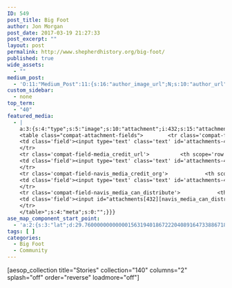 ```yaml
---
ID: 549
post_title: Big Foot
author: Jon Morgan
post_date: 2017-03-19 21:27:33
post_excerpt: ""
layout: post
permalink: http://www.shepherdhistory.org/big-foot/
published: true
wide_assets:
  - ""
medium_post:
  - 'O:11:"Medium_Post":11:{s:16:"author_image_url";N;s:10:"author_url";N;s:11:"byline_name";N;s:12:"byline_email";N;s:10:"cross_link";s:2:"no";s:2:"id";N;s:21:"follower_notification";s:3:"yes";s:7:"license";s:19:"all-rights-reserved";s:14:"publication_id";s:12:"881fb60cdbf3";s:6:"status";s:4:"none";s:3:"url";N;}'
custom_sidebar:
  - none
top_term:
  - "40"
featured_media:
  - |
    a:3:{s:4:"type";s:5:"image";s:10:"attachment";i:432;s:15:"attachment_data";a:33:{s:2:"id";i:432;s:5:"title";s:11:"bigfoot_001";s:8:"filename";s:15:"bigfoot_001.jpg";s:3:"url";s:73:"http://www.shepherdhistory.org/wp-content/uploads/2017/03/bigfoot_001.jpg";s:4:"link";s:61:"http://www.shepherdhistory.org/big-foot-is-ready/bigfoot_001/";s:3:"alt";s:0:"";s:6:"author";s:1:"1";s:11:"description";s:0:"";s:7:"caption";s:0:"";s:4:"name";s:11:"bigfoot_001";s:6:"status";s:7:"inherit";s:10:"uploadedTo";i:429;s:4:"date";i:1489361901000;s:8:"modified";i:1489361901000;s:9:"menuOrder";i:0;s:4:"mime";s:10:"image/jpeg";s:4:"type";s:5:"image";s:7:"subtype";s:4:"jpeg";s:4:"icon";s:67:"http://www.shepherdhistory.org/wp-includes/images/media/default.png";s:13:"dateFormatted";s:14:"March 12, 2017";s:6:"nonces";a:3:{s:6:"update";s:10:"01cc722e81";s:6:"delete";s:10:"9d98963449";s:4:"edit";s:10:"795e882931";}s:8:"editLink";s:69:"http://www.shepherdhistory.org/wp-admin/post.php?post=432&action=edit";s:4:"meta";b:0;s:10:"authorName";s:10:"Jon Morgan";s:14:"uploadedToLink";s:69:"http://www.shepherdhistory.org/wp-admin/post.php?post=429&action=edit";s:15:"uploadedToTitle";s:17:"Big Foot is Ready";s:15:"filesizeInBytes";i:118543;s:21:"filesizeHumanReadable";s:6:"116 KB";s:6:"height";i:720;s:5:"width";i:960;s:11:"orientation";s:9:"landscape";s:5:"sizes";a:4:{s:9:"thumbnail";a:4:{s:6:"height";i:140;s:5:"width";i:140;s:3:"url";s:81:"http://www.shepherdhistory.org/wp-content/uploads/2017/03/bigfoot_001-140x140.jpg";s:11:"orientation";s:9:"landscape";}s:6:"medium";a:4:{s:6:"height";i:252;s:5:"width";i:336;s:3:"url";s:81:"http://www.shepherdhistory.org/wp-content/uploads/2017/03/bigfoot_001-336x252.jpg";s:11:"orientation";s:9:"landscape";}s:5:"large";a:4:{s:6:"height";i:578;s:5:"width";i:771;s:3:"url";s:81:"http://www.shepherdhistory.org/wp-content/uploads/2017/03/bigfoot_001-771x578.jpg";s:11:"orientation";s:9:"landscape";}s:4:"full";a:4:{s:3:"url";s:73:"http://www.shepherdhistory.org/wp-content/uploads/2017/03/bigfoot_001.jpg";s:6:"height";i:720;s:5:"width";i:960;s:11:"orientation";s:9:"landscape";}}s:6:"compat";a:2:{s:4:"item";s:1710:"<input type="hidden" name="attachments[432][menu_order]" value="0" /><p class="media-types media-types-required-info">Required fields are marked <span class="required">*</span></p>
    <table class="compat-attachment-fields">		<tr class='compat-field-media_credit'>			<th scope='row' class='label'><label for='attachments-432-media_credit'><span class='alignleft'>Credit</span><br class='clear' /></label></th>
    <td class='field'><input type='text' class='text' id='attachments-432-media_credit' name='attachments[432][media_credit]' value=''  /></td>
    </tr>
    <tr class='compat-field-media_credit_url'>			<th scope='row' class='label'><label for='attachments-432-media_credit_url'><span class='alignleft'>Credit URL</span><br class='clear' /></label></th>
    <td class='field'><input type='text' class='text' id='attachments-432-media_credit_url' name='attachments[432][media_credit_url]' value=''  /></td>
    </tr>
    <tr class='compat-field-navis_media_credit_org'>			<th scope='row' class='label'><label for='attachments-432-navis_media_credit_org'><span class='alignleft'>Organization</span><br class='clear' /></label></th>
    <td class='field'><input type='text' class='text' id='attachments-432-navis_media_credit_org' name='attachments[432][navis_media_credit_org]' value=''  /></td>
    </tr>
    <tr class='compat-field-navis_media_can_distribute'>			<th scope='row' class='label'><label for='attachments-432-navis_media_can_distribute'><span class='alignleft'>Can<br />distribute?</span><br class='clear' /></label></th>
    <td class='field'><input id="attachments[432][navis_media_can_distribute]" name="attachments[432][navis_media_can_distribute]" type="checkbox" value="1"  /></td>
    </tr>
    </table>";s:4:"meta";s:0:"";}}}
ase_map_component_start_point:
  - 'a:2:{s:3:"lat";d:29.760000000000001563194018672220408916473388671875;s:3:"lng";d:-95.3799999999999954525264911353588104248046875;}'
tags: [ ]
categories:
  - Big Foot
  - Community
---
```

[aesop_collection title="Stories" collection="140" columns="2" splash="off" order="reverse" loadmore="off"]